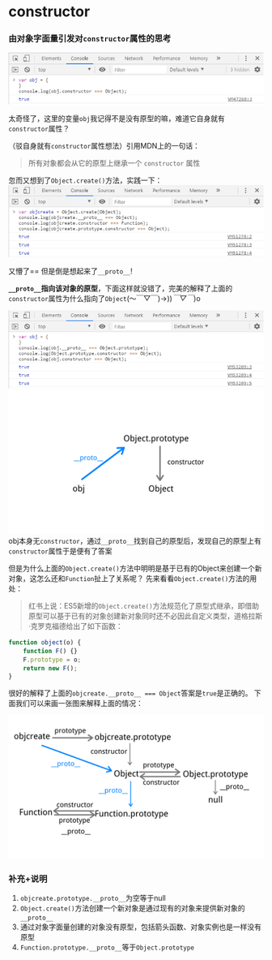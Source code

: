 # constructor

### 由对象字面量引发对`constructor`属性的思考
![image](https://github.com/Yajing99/blog/blob/master/images/constructor/1%E9%97%AE%E9%A2%98%E6%80%9D%E8%80%83.png)

太奇怪了，这里的变量`obj`我记得不是没有原型的嘛，难道它自身就有`constructor`属性？

（驳自身就有`constructor`属性想法）引用MDN上的一句话：
>所有对象都会从它的原型上继承一个 `constructor` 属性


忽而又想到了`Object.create()`方法，实践一下：
![image](https://github.com/Yajing99/blog/blob/master/images/constructor/2%E5%BC%95%E5%8F%91%E5%AF%B9Object.create%E7%9A%84%E6%80%9D%E8%80%83.png)

又懵了== 但是倒是想起来了`__proto__`!

**`__proto__`指向该对象的原型**，下面这样就没错了，完美的解释了上面的`constructor`属性为什么指向了`Object`(～￣▽￣)→))*￣▽￣*)o

![image](https://github.com/Yajing99/blog/blob/master/images/constructor/3%E5%AF%B9%E9%97%AE%E9%A2%981%E7%90%86%E8%A7%A3.png)
![image](https://github.com/Yajing99/blog/blob/master/images/constructor/%E5%AF%B9%E8%B1%A1%E5%AD%97%E9%9D%A2%E9%87%8Fconstructor%E6%8C%87%E5%90%91%E8%A7%A3%E9%87%8A.png)
obj本身无`constructor`，通过`__proto__`找到自己的原型后，发现自己的原型上有`constructor`属性于是便有了答案
 


但是为什么上面的`Object.create()`方法中明明是基于已有的Object来创建一个新对象，这怎么还和`Function`扯上了关系呢？
先来看看`Object.create()`方法的用处：
>红书上说：ES5新增的`Object.create()`方法规范化了原型式继承，即借助原型可以基于已有的对象创建新对象同时还不必因此自定义类型，道格拉斯·克罗克福德给出了如下函数：
```javascript 
function object(o) {
	function F() {}
	F.prototype = o;
	return new F();
}
```
很好的解释了上面的`objcreate.__proto__ === Object`答案是`true`是正确的。
下面我们可以来画一张图来解释上面的情况：

![image](https://github.com/Yajing99/blog/blob/master/images/constructor/%E5%AF%B9object.create%E8%A7%A3%E9%87%8A.png)

### 补充+说明
1. `objcreate.prototype.__proto__`为空等于null
2. `Object.create()`方法创建一个新对象是通过现有的对象来提供新对象的`__proto__` 
3. 通过对象字面量创建的对象没有原型，包括箭头函数、对象实例也是一样没有原型
4. `Function.prototype.__proto__`等于`Object.prototype`